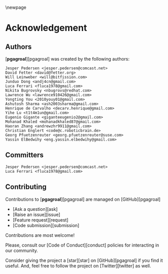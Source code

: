 \newpage

# Acknowledgement

## Authors

[**pgagroal**][pgagroal] was created by the following authors:

```
Jesper Pedersen <jesper.pedersen@comcast.net>
David Fetter <david@fetter.org>
Will Leinweber <will@bitfission.com>
Junduo Dong <andj4cn@gmail.com>
Luca Ferrari <fluca1978@gmail.com>
Nikita Bugrovsky <nbugrovs@redhat.com>
Lawrence Wu <lawrence910426@gmail.com>
Yongting You <2010youy01@gmail.com>
Ashutosh Sharma <ash2003sharma@gmail.com>
Henrique de Carvalho <decarv.henrique@gmail.com>
Yihe Lu <t1t4m1un@gmail.com>
Eugenio Gigante <giganteeugenio2@gmail.com>
Mohanad Khaled <mohanadkhaled87@gmail.com>
Haoran Zhang <andrewzhr9911@gmail.com>
Christian Englert <code@c.roboticbrain.de>
Georg Pfuetzenreuter <georg.pfuetzenreuter@suse.com>
Yassin ElBedwihy <eng.yassin.elbedwihy@gmail.com>
```

## Committers

```
Jesper Pedersen <jesper.pedersen@comcast.net>
Luca Ferrari <fluca1978@gmail.com>
```

## Contributing

Contributions to [**pgagroal**][pgagroal] are managed on [GitHub][pgagroal]

* [Ask a question][ask]
* [Raise an issue][issue]
* [Feature request][request]
* [Code submission][submission]

Contributions are most welcome!

Please, consult our [Code of Conduct][conduct] policies for interacting in our
community.

Consider giving the project a [star][star] on
[GitHub][pgagroal] if you find it useful. And, feel free to follow
the project on [Twitter][twitter] as well.
